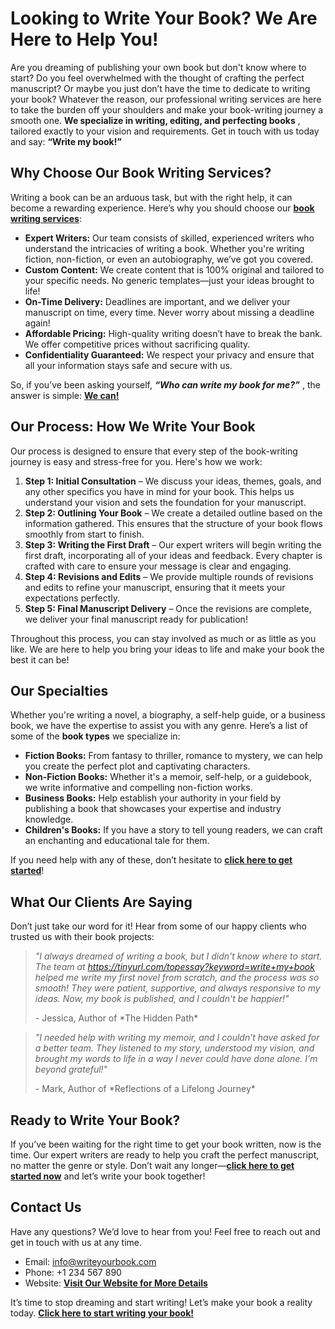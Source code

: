 # Looking to Write Your Book? We Are Here to Help You!

Are you dreaming of publishing your own book but don't know where to start? Do you feel overwhelmed with the thought of crafting the perfect manuscript? Or maybe you just don’t have the time to dedicate to writing your book? Whatever the reason, our professional writing services are here to take the burden off your shoulders and make your book-writing journey a smooth one. **We specialize in writing, editing, and perfecting books** , tailored exactly to your vision and requirements. Get in touch with us today and say: **“Write my book!”**

## Why Choose Our Book Writing Services?

Writing a book can be an arduous task, but with the right help, it can become a rewarding experience. Here’s why you should choose our [**book writing services**](https://tinyurl.com/topessay?keyword=write+my+book):

- **Expert Writers:** Our team consists of skilled, experienced writers who understand the intricacies of writing a book. Whether you're writing fiction, non-fiction, or even an autobiography, we’ve got you covered.
- **Custom Content:** We create content that is 100% original and tailored to your specific needs. No generic templates—just your ideas brought to life!
- **On-Time Delivery:** Deadlines are important, and we deliver your manuscript on time, every time. Never worry about missing a deadline again!
- **Affordable Pricing:** High-quality writing doesn’t have to break the bank. We offer competitive prices without sacrificing quality.
- **Confidentiality Guaranteed:** We respect your privacy and ensure that all your information stays safe and secure with us.

So, if you’ve been asking yourself, **_“Who can write my book for me?”_** , the answer is simple: [**We can!**](https://tinyurl.com/topessay?keyword=write+my+book)

## Our Process: How We Write Your Book

Our process is designed to ensure that every step of the book-writing journey is easy and stress-free for you. Here's how we work:

1. **Step 1: Initial Consultation** – We discuss your ideas, themes, goals, and any other specifics you have in mind for your book. This helps us understand your vision and sets the foundation for your manuscript.
2. **Step 2: Outlining Your Book** – We create a detailed outline based on the information gathered. This ensures that the structure of your book flows smoothly from start to finish.
3. **Step 3: Writing the First Draft** – Our expert writers will begin writing the first draft, incorporating all of your ideas and feedback. Every chapter is crafted with care to ensure your message is clear and engaging.
4. **Step 4: Revisions and Edits** – We provide multiple rounds of revisions and edits to refine your manuscript, ensuring that it meets your expectations perfectly.
5. **Step 5: Final Manuscript Delivery** – Once the revisions are complete, we deliver your final manuscript ready for publication!

Throughout this process, you can stay involved as much or as little as you like. We are here to help you bring your ideas to life and make your book the best it can be!

## Our Specialties

Whether you're writing a novel, a biography, a self-help guide, or a business book, we have the expertise to assist you with any genre. Here’s a list of some of the **book types** we specialize in:

- **Fiction Books:** From fantasy to thriller, romance to mystery, we can help you create the perfect plot and captivating characters.
- **Non-Fiction Books:** Whether it's a memoir, self-help, or a guidebook, we write informative and compelling non-fiction works.
- **Business Books:** Help establish your authority in your field by publishing a book that showcases your expertise and industry knowledge.
- **Children's Books:** If you have a story to tell young readers, we can craft an enchanting and educational tale for them.

If you need help with any of these, don’t hesitate to [**click here to get started**](https://tinyurl.com/topessay?keyword=write+my+book)!

## What Our Clients Are Saying

Don’t just take our word for it! Hear from some of our happy clients who trusted us with their book projects:

> _"I always dreamed of writing a book, but I didn't know where to start. The team at https://tinyurl.com/topessay?keyword=write+my+book helped me write my first novel from scratch, and the process was so smooth! They were patient, supportive, and always responsive to my ideas. Now, my book is published, and I couldn't be happier!"_
> 
> <footer>- Jessica, Author of *The Hidden Path*</footer>

> _"I needed help with writing my memoir, and I couldn’t have asked for a better team. They listened to my story, understood my vision, and brought my words to life in a way I never could have done alone. I’m beyond grateful!"_
> 
> <footer>- Mark, Author of *Reflections of a Lifelong Journey*</footer>

## Ready to Write Your Book?

If you’ve been waiting for the right time to get your book written, now is the time. Our expert writers are ready to help you craft the perfect manuscript, no matter the genre or style. Don’t wait any longer—[**click here to get started now**](https://tinyurl.com/topessay?keyword=write+my+book) and let’s write your book together!

## Contact Us

Have any questions? We’d love to hear from you! Feel free to reach out and get in touch with us at any time.

- Email: [info@writeyourbook.com](mailto:info@writeyourbook.com)
- Phone: +1 234 567 890
- Website: [**Visit Our Website for More Details**](https://tinyurl.com/topessay?keyword=write+my+book)

It’s time to stop dreaming and start writing! Let’s make your book a reality today. [**Click here to start writing your book!**](https://tinyurl.com/topessay?keyword=write+my+book)
